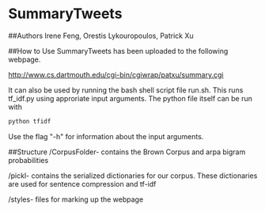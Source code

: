 SummaryTweets
=============

##Authors
Irene Feng, Orestis Lykouropoulos, Patrick Xu

##How to Use
SummaryTweets has been uploaded to the following webpage.

http://www.cs.dartmouth.edu/cgi-bin/cgiwrap/patxu/summary.cgi

It can also be used by running the bash shell script file run.sh. This runs tf_idf.py using approriate input arguments.
The python file itself can be run with
```python
python tfidf
```
Use the flag "-h" for information about the input arguments.

##Structure
/CorpusFolder- contains the Brown Corpus and arpa bigram probabilities

/pickl- contains the serialized dictionaries for our corpus. These dictionaries are used for sentence compression and tf-idf

/styles- files for marking up the webpage

